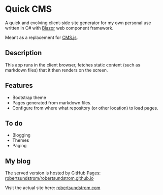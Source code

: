 # Quick CMS

A quick and evolving client-side site generator for my own personal use written in C# with [Blazor](https://blazor.net/) web component framework.

Meant as a replacement for [CMS.js](https://github.com/chrisdiana/cms.js).

## Description

This app runs in the client browser, fetches static content (such as markdown files) that it then renders on the screen.

## Features
* Bootstrap theme
* Pages generated from markdown files.
* Configure from where what repository (or other location) to load pages.

## To do
* Blogging
* Themes
* Paging

## My blog
The served version is hosted by GitHub Pages: [robertsundstrom/robertsundstrom.github.io](https://github.com/robertsundstrom/robertsundstrom.github.io)

Visit the actual site here: [robertsundstrom.com](http://robertsundstrom.com)
